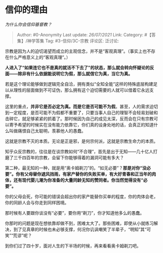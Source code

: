 # 信仰的理由
*为什么你会信仰基督教？*

> Author: #0-Anonymity
> Last update: *26/07/2021*
> Link:
> Category: #【答集】/神学答集
> Tag: #3-信仰/3C-宗教
> 评论区:
> 泛讨论:

宗教是因为人的迫切渴望而成立的主观信念，并不是“客观真理”。（事实上也不存在什么严格意义上的“客观真理”。）

**人进入了“如果连它也不是真的就活不下去了”的状态，那么就会转向怀疑论的反面——除非有什么依据能说明它为假，那么就信它为真，当它为真。**

若是这个理论能够做到逻辑完全自洽，拥有类似“全知全能”这样的特殊底层构建足以从理性的层面做到不可证伪，那么拥有这个迫切需要的人就可以借着它永远支撑。

这里的重点，**并非它是否必定为真。而是它是否可能不为假**。甚至，人的需求迫切到一定程度，是否可能不为假都不重要了，只要当事人自己的理智不会轻易划破和击碎它，就足够紧紧的抓着了。那时候因为自己的成见太深，反而会在只有宗教可以寄予希望的时候实在没有能力依靠它，你们真的设身处地的话，会真正的知道什么叫做痛恨自己太聪明，羡慕他人的愚蠢。

这就是宗教不灭的本质。无论是正是邪，是何宗何派，这就是宗教生命力的本质。

知乎众反宗教的，往往是在谈宗教如何“不合理”，首先是出于无知——几十亿人打磨了三千四百年的宗教，会留下你能够得着的漏洞可能有多大？

第二种，最无知的一种，就是用“奥卡姆剃刀”的。“如无必要”？**那是对你“没必要”。你有父母替你遮风挡雨，有家产替你的失败买单，有大好青春和正当年的肉体，还有现代婴儿潮为你准备的大量同龄无知的赞同者。你当然觉得没有“必要”。**

你的父母会死，你可能的错误会超出你的家产能替你买单的程度，你的肉体会老，你的同龄人会与你走到同样困境。

那时候有人要跟你谈没有“必要”，要你用“剃刀”，你才知道他多么的愚蠢。

你那时的问题是现在想依靠却做不到，困难太大了。那些困难，即使从小就练习解决，到了见真章的时候也未必够支撑，何况你讥讽嘲笑了半辈子，“明知”其“可笑”“荒谬”呢？

到你们过了四十岁，面对人生的下半场的时候，再来看看奥卡姆剃刀吧。
